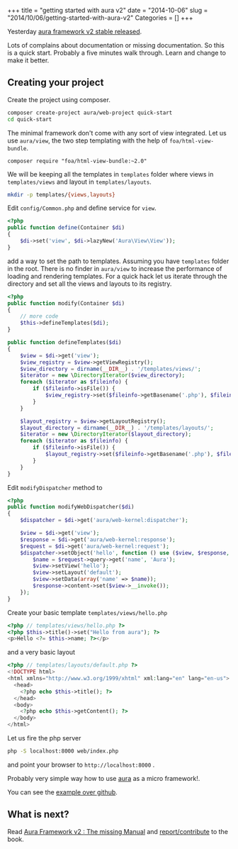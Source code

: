 +++
title = "getting started with aura v2"
date = "2014-10-06"
slug = "2014/10/06/getting-started-with-aura-v2"
Categories = []
+++

Yesterday [aura framework v2 stable released](http://auraphp.com/blog/2014/10/05/stable-project-releases/).

Lots of complains about documentation or missing documentation. So this is a quick start. Probably a five minutes walk through. Learn and change to make it better.


## Creating your project

Create the project using composer.

```bash
composer create-project aura/web-project quick-start
cd quick-start
```

The minimal framework don't come with any sort of view integrated. Let us use `aura/view`, the two step templating with the help of `foa/html-view-bundle`.

```
composer require "foa/html-view-bundle:~2.0"
```

We will be keeping all the templates in `templates` folder where views in `templates/views` and layout in `templates/layouts`.

```bash
mkdir -p templates/{views,layouts}
```

Edit `config/Common.php` and define service for `view`.

```php
<?php
public function define(Container $di)
{
    $di->set('view', $di->lazyNew('Aura\View\View'));
}
```

add a way to set the path to templates. Assuming you have `templates` folder in the root. There is no finder in `aura/view` to increase the performance of loading and rendering templates. For a quick hack let us iterate through the directory and set all the views and layouts to its registry.

```php
<?php
public function modify(Container $di)
{
    // more code
    $this->defineTemplates($di);
}

public function defineTemplates($di)
{
    $view = $di->get('view');
    $view_registry = $view->getViewRegistry();
    $view_directory = dirname(__DIR__) . '/templates/views/';
    $iterator = new \DirectoryIterator($view_directory);
    foreach ($iterator as $fileinfo) {
        if ($fileinfo->isFile()) {
            $view_registry->set($fileinfo->getBasename('.php'), $fileinfo->getPathname());
        }
    }

    $layout_registry = $view->getLayoutRegistry();
    $layout_directory = dirname(__DIR__) . '/templates/layouts/';
    $iterator = new \DirectoryIterator($layout_directory);
    foreach ($iterator as $fileinfo) {
        if ($fileinfo->isFile()) {
            $layout_registry->set($fileinfo->getBasename('.php'), $fileinfo->getPathname());
        }
    }
}
```

Edit `modifyDispatcher` method to

```php
<?php
public function modifyWebDispatcher($di)
{
    $dispatcher = $di->get('aura/web-kernel:dispatcher');

    $view = $di->get('view');
    $response = $di->get('aura/web-kernel:response');
    $request = $di->get('aura/web-kernel:request');
    $dispatcher->setObject('hello', function () use ($view, $response, $request) {
        $name = $request->query->get('name', 'Aura');
        $view->setView('hello');
        $view->setLayout('default');
        $view->setData(array('name' => $name));
        $response->content->set($view->__invoke());
    });
}
```

Create your basic template `templates/views/hello.php`

```php
<?php // templates/views/hello.php ?>
<?php $this->title()->set("Hello from aura"); ?>
<p>Hello <?= $this->name; ?></p>
```

and a very basic layout

```php
<?php // templates/layouts/default.php ?>
<!DOCTYPE html>
<html xmlns="http://www.w3.org/1999/xhtml" xml:lang="en" lang="en-us">
  <head>
    <?php echo $this->title(); ?>
  </head>
  <body>
    <?php echo $this->getContent(); ?>
  </body>
</html>
```

Let us fire the php server

```bash
php -S localhost:8000 web/index.php
```

and point your browser to `http://localhost:8000` .

Probably very simple way how to use [aura](http://auraphp.com) as a micro framework!.

You can see the [example over github](https://github.com/harikt/quick-start).

## What is next?

Read [Aura Framework v2 : The missing Manual](https://leanpub.com/aurav2/) and  [report/contribute](https://github.com/harikt/aurav2book) to the book.
